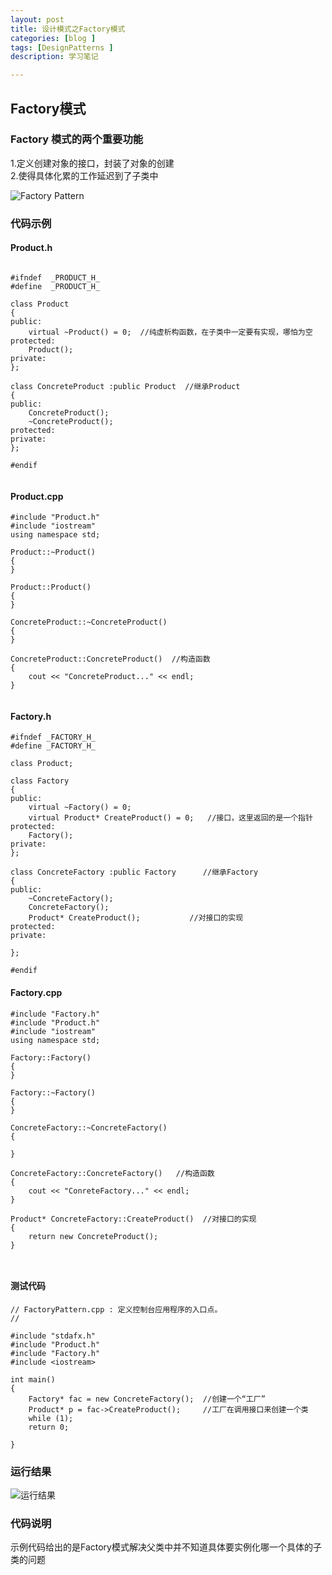```yaml
---
layout: post
title: 设计模式之Factory模式
categories: [blog ]
tags: [DesignPatterns ]
description: 学习笔记

---
```



## Factory模式

### Factory 模式的两个重要功能
1.定义创建对象的接口，封装了对象的创建  
2.使得具体化累的工作延迟到了子类中
  
![Factory Pattern](https://cnlg.github.io/images/DesignPatters/factoryPattern/Factory.png)

### 代码示例

#### Product.h

```

#ifndef  _PRODUCT_H_
#define  _PRODUCT_H_

class Product
{
public:
	virtual ~Product() = 0;  //纯虚析构函数，在子类中一定要有实现，哪怕为空
protected:
	Product();
private:
};

class ConcreteProduct :public Product  //继承Product
{
public:	
	ConcreteProduct();
	~ConcreteProduct();
protected:
private:
};

#endif


```

#### Product.cpp

```
#include "Product.h"
#include "iostream"
using namespace std;

Product::~Product()
{
}

Product::Product()
{
}

ConcreteProduct::~ConcreteProduct()
{
}

ConcreteProduct::ConcreteProduct()  //构造函数
{
	cout << "ConcreteProduct..." << endl;
}


```

#### Factory.h

```
#ifndef _FACTORY_H_
#define _FACTORY_H_

class Product;

class Factory
{
public:	
	virtual ~Factory() = 0;    
	virtual Product* CreateProduct() = 0;   //接口，这里返回的是一个指针
protected:
	Factory();
private:
};
 
class ConcreteFactory :public Factory      //继承Factory
{
public:
	~ConcreteFactory();
	ConcreteFactory();
	Product* CreateProduct();           //对接口的实现
protected:
private:

};

#endif

```

#### Factory.cpp

```
#include "Factory.h"
#include "Product.h"
#include "iostream"
using namespace std;

Factory::Factory()
{
}

Factory::~Factory()
{
}

ConcreteFactory::~ConcreteFactory()
{

}

ConcreteFactory::ConcreteFactory()   //构造函数
{
	cout << "ConreteFactory..." << endl;
}

Product* ConcreteFactory::CreateProduct()  //对接口的实现
{
	return new ConcreteProduct();
}



```

#### 测试代码

```
// FactoryPattern.cpp : 定义控制台应用程序的入口点。
//

#include "stdafx.h"
#include "Product.h"
#include "Factory.h"
#include <iostream>

int main()
{
	Factory* fac = new ConcreteFactory();  //创建一个“工厂”
	Product* p = fac->CreateProduct();     //工厂在调用接口来创建一个类
	while (1);
	return 0;

}

```

### 运行结果
![运行结果](https://cnlg.github.io/images/DesignPatters/factoryPattern/yunxing.png)

### 代码说明
示例代码给出的是Factory模式解决父类中并不知道具体要实例化哪一个具体的子类的问题



